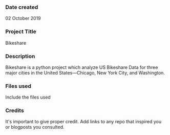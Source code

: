 ### Date created
02 October 2019

### Project Title
Bikeshare

### Description
Bikeshare is a python project which analyze US Bikeshare Data for three major cities in the United States—Chicago, New York City, and Washington.

### Files used
Include the files used

### Credits
It's important to give proper credit. Add links to any repo that inspired you or blogposts you consulted.

